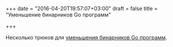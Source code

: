 +++
date = "2016-04-20T19:57:07+03:00"
draft = false
title = "Уменьшение бинарников Go программ"

+++

<p>Несколько трюков для <a href="https://blog.filippo.io/shrink-your-go-binaries-with-this-one-weird-trick/">уменьшения бинарников Go программ</a>.</p>

